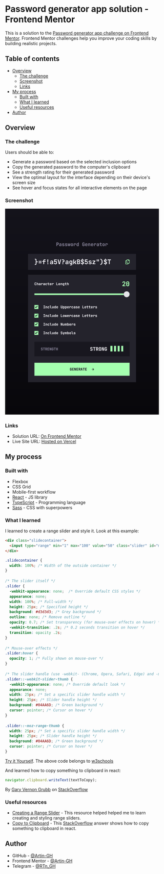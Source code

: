 # Password generator app solution - Frontend Mentor

This is a solution to the [Password generator app challenge on Frontend Mentor](https://www.frontendmentor.io/challenges/password-generator-app-Mr8CLycqjh). Frontend Mentor challenges help you improve your coding skills by building realistic projects. 

## Table of contents

- [Overview](#overview)
  - [The challenge](#the-challenge)
  - [Screenshot](#screenshot)
  - [Links](#links)
- [My process](#my-process)
  - [Built with](#built-with)
  - [What I learned](#what-i-learned)
  - [Useful resources](#useful-resources)
- [Author](#author)

## Overview

### The challenge

Users should be able to:

- Generate a password based on the selected inclusion options
- Copy the generated password to the computer's clipboard
- See a strength rating for their generated password
- View the optimal layout for the interface depending on their device's screen size
- See hover and focus states for all interactive elements on the page

### Screenshot

![](./screenshots/screenshot.png)

### Links

- Solution URL: [On Frontend Mentor](https://www.frontendmentor.io/challenges/password-generator-app-Mr8CLycqjh/hub)
- Live Site URL: [Hosted on Vercel](https://password-generator-app-fawn.vercel.app/)

## My process

### Built with

- Flexbox
- CSS Grid
- Mobile-first workflow
- [React](https://reactjs.org/) - JS library
- [TypeScript](https://www.typescriptlang.org/) - Programming language
- [Sass](https://sass-lang.com/) - CSS with superpowers

### What I learned

I learned to create a range slider and style it.
Look at this example:

```html
<div class="slidecontainer">
  <input type="range" min="1" max="100" value="50" class="slider" id="myRange">
</div>
```
```css
.slidecontainer {
  width: 100%; /* Width of the outside container */
}

/* The slider itself */
.slider {
  -webkit-appearance: none;  /* Override default CSS styles */
  appearance: none;
  width: 100%; /* Full-width */
  height: 25px; /* Specified height */
  background: #d3d3d3; /* Grey background */
  outline: none; /* Remove outline */
  opacity: 0.7; /* Set transparency (for mouse-over effects on hover) */
  -webkit-transition: .2s; /* 0.2 seconds transition on hover */
  transition: opacity .2s;
}

/* Mouse-over effects */
.slider:hover {
  opacity: 1; /* Fully shown on mouse-over */
}

/* The slider handle (use -webkit- (Chrome, Opera, Safari, Edge) and -moz- (Firefox) to override default look) */ 
.slider::-webkit-slider-thumb {
  -webkit-appearance: none; /* Override default look */
  appearance: none;
  width: 25px; /* Set a specific slider handle width */
  height: 25px; /* Slider handle height */
  background: #04AA6D; /* Green background */
  cursor: pointer; /* Cursor on hover */
}

.slider::-moz-range-thumb {
  width: 25px; /* Set a specific slider handle width */
  height: 25px; /* Slider handle height */
  background: #04AA6D; /* Green background */
  cursor: pointer; /* Cursor on hover */
}
```
[Try it Yourself](https://www.w3schools.com/howto/tryit.asp?filename=tryhow_css_rangeslider). The above code belongs to [w3schools](https://www.w3schools.com/)

And learned how to copy something to clipboard in react:
``` js
navigator.clipboard.writeText(textToCopy);
```
By [Gary Vernon Grubb](https://stackoverflow.com/users/2943174/gary-vernon-grubb) on [StackOverflow](https://stackoverflow.com/a/52033479)

### Useful resources

- [Creating a Range Slider](https://www.w3schools.com/howto/howto_js_rangeslider.asp) - This resource helped helped me to learn creating and styling range sliders.
- [Copy to Clipboard](https://stackoverflow.com/a/52033479) - This [StackOverflow](https://stackoverflow.com/) answer shows how to copy something to clipboard in react.

## Author

- GitHub - [@Artin-GH](http://github.com/Artin-GH/)
- Frontend Mentor - [@Artin-GH](https://www.frontendmentor.io/profile/Artin-GH/)
- Telegram - [@RTn_GH](https://t.me/RTn_GH/)
